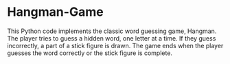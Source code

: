 # Hangman-Game
This Python code implements the classic word guessing game, Hangman. The player tries to guess a hidden word, one letter at a time. If they guess incorrectly, a part of a stick figure is drawn. The game ends when the player guesses the word correctly or the stick figure is complete.

